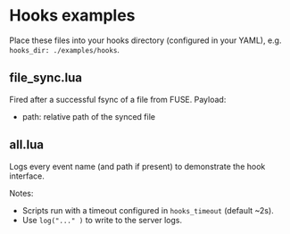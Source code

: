 # Hooks examples

Place these files into your hooks directory (configured in your YAML), e.g. `hooks_dir: ./examples/hooks`.

## file_sync.lua
Fired after a successful fsync of a file from FUSE. Payload:

- path: relative path of the synced file

## all.lua
Logs every event name (and path if present) to demonstrate the hook interface.

Notes:
- Scripts run with a timeout configured in `hooks_timeout` (default ~2s).
- Use `log("..." )` to write to the server logs.
